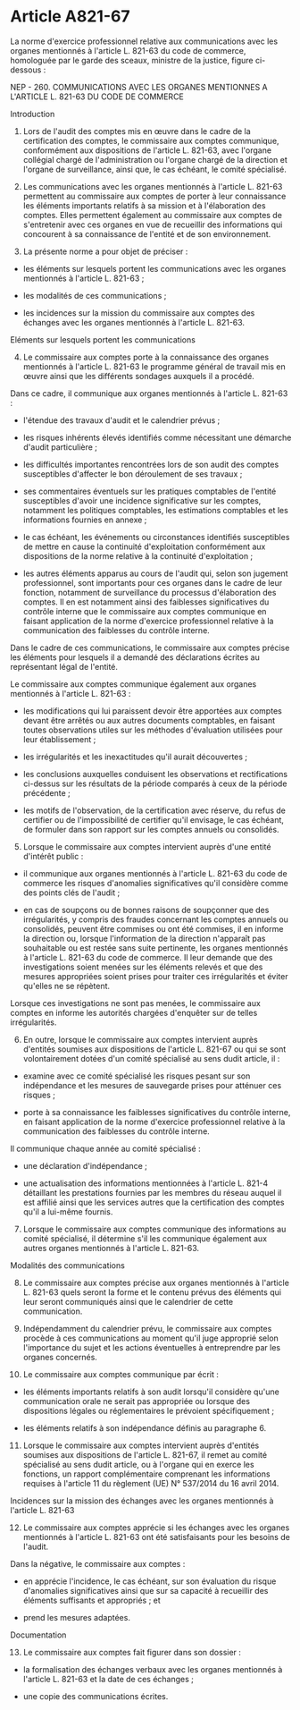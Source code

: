 # Article A821-67

La norme d'exercice professionnel relative aux communications avec les organes mentionnés à l'article L. 821-63 du code de commerce, homologuée par le garde des sceaux, ministre de la justice, figure ci-dessous :

NEP - 260. COMMUNICATIONS AVEC LES ORGANES MENTIONNES A L'ARTICLE L. 821-63 DU CODE DE COMMERCE

Introduction

1. Lors de l'audit des comptes mis en œuvre dans le cadre de la certification des comptes, le commissaire aux comptes communique, conformément aux dispositions de l'article L. 821-63, avec l'organe collégial chargé de l'administration ou l'organe chargé de la direction et l'organe de surveillance, ainsi que, le cas échéant, le comité spécialisé.

1. Les communications avec les organes mentionnés à l'article L. 821-63 permettent au commissaire aux comptes de porter à leur connaissance les éléments importants relatifs à sa mission et à l'élaboration des comptes. Elles permettent également au commissaire aux comptes de s'entretenir avec ces organes en vue de recueillir des informations qui concourent à sa connaissance de l'entité et de son environnement.

1. La présente norme a pour objet de préciser :

- les éléments sur lesquels portent les communications avec les organes mentionnés à l'article L. 821-63 ;

- les modalités de ces communications ;

- les incidences sur la mission du commissaire aux comptes des échanges avec les organes mentionnés à l'article L. 821-63.

Eléments sur lesquels portent les communications

4. Le commissaire aux comptes porte à la connaissance des organes mentionnés à l'article L. 821-63 le programme général de travail mis en œuvre ainsi que les différents sondages auxquels il a procédé.

Dans ce cadre, il communique aux organes mentionnés à l'article L. 821-63 :

- l'étendue des travaux d'audit et le calendrier prévus ;

- les risques inhérents élevés identifiés comme nécessitant une démarche d'audit particulière ;

- les difficultés importantes rencontrées lors de son audit des comptes susceptibles d'affecter le bon déroulement de ses travaux ;

- ses commentaires éventuels sur les pratiques comptables de l'entité susceptibles d'avoir une incidence significative sur les comptes, notamment les politiques comptables, les estimations comptables et les informations fournies en annexe ;

- le cas échéant, les événements ou circonstances identifiés susceptibles de mettre en cause la continuité d'exploitation conformément aux dispositions de la norme relative à la continuité d'exploitation ;

- les autres éléments apparus au cours de l'audit qui, selon son jugement professionnel, sont importants pour ces organes dans le cadre de leur fonction, notamment de surveillance du processus d'élaboration des comptes. Il en est notamment ainsi des faiblesses significatives du contrôle interne que le commissaire aux comptes communique en faisant application de la norme d'exercice professionnel relative à la communication des faiblesses du contrôle interne.

Dans le cadre de ces communications, le commissaire aux comptes précise les éléments pour lesquels il a demandé des déclarations écrites au représentant légal de l'entité.

Le commissaire aux comptes communique également aux organes mentionnés à l'article L. 821-63 :

- les modifications qui lui paraissent devoir être apportées aux comptes devant être arrêtés ou aux autres documents comptables, en faisant toutes observations utiles sur les méthodes d'évaluation utilisées pour leur établissement ;

- les irrégularités et les inexactitudes qu'il aurait découvertes ;

- les conclusions auxquelles conduisent les observations et rectifications ci-dessus sur les résultats de la période comparés à ceux de la période précédente ;

- les motifs de l'observation, de la certification avec réserve, du refus de certifier ou de l'impossibilité de certifier qu'il envisage, le cas échéant, de formuler dans son rapport sur les comptes annuels ou consolidés.

5. Lorsque le commissaire aux comptes intervient auprès d'une entité d'intérêt public :

- il communique aux organes mentionnés à l'article L. 821-63 du code de commerce les risques d'anomalies significatives qu'il considère comme des points clés de l'audit ;

- en cas de soupçons ou de bonnes raisons de soupçonner que des irrégularités, y compris des fraudes concernant les comptes annuels ou consolidés, peuvent être commises ou ont été commises, il en informe la direction ou, lorsque l'information de la direction n'apparaît pas souhaitable ou est restée sans suite pertinente, les organes mentionnés à l'article L. 821-63 du code de commerce. Il leur demande que des investigations soient menées sur les éléments relevés et que des mesures appropriées soient prises pour traiter ces irrégularités et éviter qu'elles ne se répètent.

Lorsque ces investigations ne sont pas menées, le commissaire aux comptes en informe les autorités chargées d'enquêter sur de telles irrégularités.

6. En outre, lorsque le commissaire aux comptes intervient auprès d'entités soumises aux dispositions de l'article L. 821-67 ou qui se sont volontairement dotées d'un comité spécialisé au sens dudit article, il :

- examine avec ce comité spécialisé les risques pesant sur son indépendance et les mesures de sauvegarde prises pour atténuer ces risques ;

- porte à sa connaissance les faiblesses significatives du contrôle interne, en faisant application de la norme d'exercice professionnel relative à la communication des faiblesses du contrôle interne.

Il communique chaque année au comité spécialisé :

- une déclaration d'indépendance ;

- une actualisation des informations mentionnées à l'article L. 821-4 détaillant les prestations fournies par les membres du réseau auquel il est affilié ainsi que les services autres que la certification des comptes qu'il a lui-même fournis.

7. Lorsque le commissaire aux comptes communique des informations au comité spécialisé, il détermine s'il les communique également aux autres organes mentionnés à l'article L. 821-63.

Modalités des communications

8. Le commissaire aux comptes précise aux organes mentionnés à l'article L. 821-63 quels seront la forme et le contenu prévus des éléments qui leur seront communiqués ainsi que le calendrier de cette communication.

1. Indépendamment du calendrier prévu, le commissaire aux comptes procède à ces communications au moment qu'il juge approprié selon l'importance du sujet et les actions éventuelles à entreprendre par les organes concernés.

1. Le commissaire aux comptes communique par écrit :

- les éléments importants relatifs à son audit lorsqu'il considère qu'une communication orale ne serait pas appropriée ou lorsque des dispositions légales ou réglementaires le prévoient spécifiquement ;

- les éléments relatifs à son indépendance définis au paragraphe 6.

11. Lorsque le commissaire aux comptes intervient auprès d'entités soumises aux dispositions de l'article L. 821-67, il remet au comité spécialisé au sens dudit article, ou à l'organe qui en exerce les fonctions, un rapport complémentaire comprenant les informations requises à l'article 11 du règlement (UE) N° 537/2014 du 16 avril 2014.

Incidences sur la mission des échanges avec les organes mentionnés à l'article L. 821-63

12. Le commissaire aux comptes apprécie si les échanges avec les organes mentionnés à l'article L. 821-63 ont été satisfaisants pour les besoins de l'audit.

Dans la négative, le commissaire aux comptes :

- en apprécie l'incidence, le cas échéant, sur son évaluation du risque d'anomalies significatives ainsi que sur sa capacité à recueillir des éléments suffisants et appropriés ; et

- prend les mesures adaptées.

Documentation

13. Le commissaire aux comptes fait figurer dans son dossier :

- la formalisation des échanges verbaux avec les organes mentionnés à l'article L. 821-63 et la date de ces échanges ;

- une copie des communications écrites.

